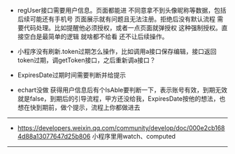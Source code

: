 - regUser接口需要用户信息。页面都能进 不同意拿不到头像昵称等数据，包括后续可能还有手机号 页面展示就有问题且无法注册。拒绝后没有默认流程 需要代码处理。比如提醒他必须授权，或者一点页面就弹授权 这种强制授权。直接空白是最简单的逻辑 就啥都不给看 还不让后续操作。
- 小程序没有刷新.token过期怎么操作，比如调用a接口保存编辑，接口返回token过期，调getToken接口，之后重新调a接口？

- ExpiresDate过期时间需要判断并给提示
- echart没做 获得用户信息后有个IsAble要判断一下，表示账号有效，到期无效就是false，到期后的引导流程，甲方还没给我，ExpiresDate按他的想法，也想在快到期前，做个提示，流程上你都做进去
----------------------------------------------------------------------------
- https://developers.weixin.qq.com/community/develop/doc/000e2cb1684d88a13077647d25b806 小程序里用watch、computed
----------------------------------------------------------------------------
